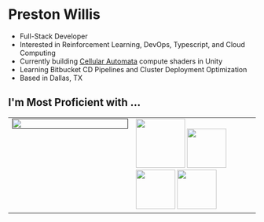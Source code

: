 # Preston Willis
- Full-Stack Developer
- Interested in Reinforcement Learning, DevOps, Typescript, and Cloud Computing
- Currently building [Cellular Automata](https://www.techtarget.com/searchenterprisedesktop/definition/cellular-automaton#:~:text=A%20cellular%20automaton%20(CA)%20is,the%20states%20of%20neighboring%20cells.) compute shaders in Unity
- Learning Bitbucket CD Pipelines and Cluster Deployment Optimization
- Based in Dallas, TX

## I'm Most Proficient with ...

  <table cellpadding="0">
  <tr style="padding: 0">
    <!-- GitHub Stats Card -->  
    <td valign="top" width="50%" >  
      <a href="">
        <img align="top" width="100%" src="https://github-readme-stats.vercel.app/api/top-langs/?username=preston-willis&exclude_repo=Bipedal-Walker,Saltie,RLBot-NeuroEvolution&layout=pie&hide=css,html,c&theme=tokyonight&hide_border=true" />
      </a>
    </td>
    <!-- GitHub Top Language Card -->
    <td valign="top">
      <img height="100" src="https://skillicons.dev/icons?i=ts,py,postgres,kubernetes,aws"/>
      <img height="80" src="https://skillicons.dev/icons?i=react,flask,graphql,apollo,django,prisma"/>
      <img height="80" src="https://skillicons.dev/icons?i=nodejs,nextjs,docker,githubactions,expressjs,arduino"/>
      <img height="80" src="https://skillicons.dev/icons?i=cpp,raspberrypi,tensorflow,pytorch,unity,vim"/>
    </td>
  </tr>
</table>
